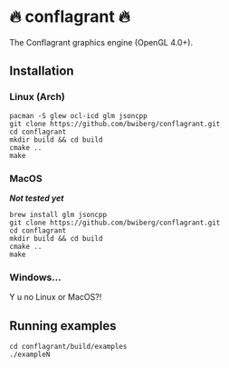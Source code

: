 # :fire: conflagrant :fire:
The Conflagrant graphics engine (OpenGL 4.0+).

## Installation

### Linux (Arch)

```shell
pacman -S glew ocl-icd glm jsoncpp
git clone https://github.com/bwiberg/conflagrant.git
cd conflagrant
mkdir build && cd build
cmake ..
make
```

### MacOS

**_Not tested yet_**

```shell
brew install glm jsoncpp
git clone https://github.com/bwiberg/conflagrant.git
cd conflagrant
mkdir build && cd build
cmake ..
make
```

### Windows...

Y u no Linux or MacOS?!

## Running examples

```shell
cd conflagrant/build/examples
./exampleN
```
